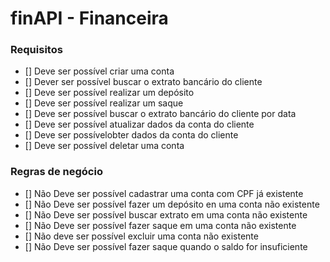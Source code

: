 # finAPI - Financeira

### Requisitos

- [] Deve ser possível criar uma conta
- [] Dever ser possível buscar o extrato bancário do cliente
- [] Deve ser possível realizar um depósito
- [] Deve ser possível realizar um saque
- [] Deve ser possível buscar o extrato bancário do cliente por data
- [] Deve ser possível atualizar dados da conta do cliente
- [] Deve ser possívelobter dados da conta do cliente
- [] Deve ser possível deletar uma conta

### Regras de negócio

- [] Não Deve ser possível cadastrar uma conta com CPF já existente
- [] Não Deve ser possível fazer um depósito en uma conta não existente
- [] Não Deve ser possível buscar extrato em uma conta não existente
- [] Não Deve ser possível fazer saque em uma conta não existente
- [] Não deve ser possível excluir uma conta não existente
- [] Não Deve ser possível fazer saque quando o saldo for insuficiente
